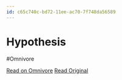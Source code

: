 ```yaml
---
id: c65c740c-bd72-11ee-ac70-7f748da56589
---
```


# Hypothesis
#Omnivore

[Read on Omnivore](https://omnivore.app/me/hypothesis-18d4d6eaa2f)
[Read Original](https://hypothes.is/a/ZS_W_L1xEe6UKzvrwe47xw)

